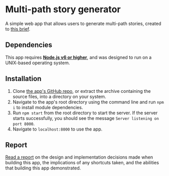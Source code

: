 # Multi-path story generator
A simple web app that allows users to generate multi-path stories, created to [this brief](./docs/brief.md).

## Dependencies
This app requires [__Node.js v6 or higher__](https://nodejs.org/en/), and was designed to run on a UNIX-based operating system.

## Installation
1. Clone [the app's GitHub repo](https://github.com/stevehopkinson/multi-path-story), or extract the archive containing the source files, into a directory on your system.
2. Navigate to the app's root directory using the command line and run ```npm i``` to install module dependencies.
3. Run ```npm start``` from the root directory to start the server. If the server starts successfully, you should see the message ```Server listening on port 8000```.
4. Navigate to ```localhost:8000``` to use the app.

## Report
[Read a report](./docs/report.md) on the design and implementation decisions made when building this app, the implications of any shortcuts taken, and the abilities that building this app demonstrated.
